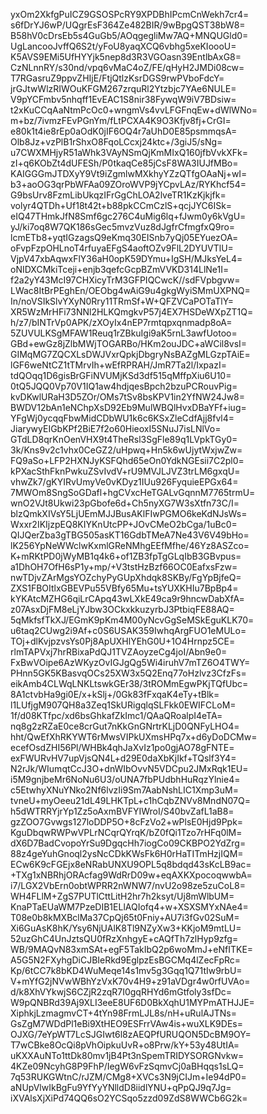 yxOm2XkfgPuICZ9GSOSPcRY9XPDBhIPcmCnWekh7cr4=
s6fDrYJ6wP/UQgrEsF364Ze482BIR/9wBpgQST38bW8=
B58hV0cDrsEb5s4GuGb5/AOqgegliMw7AQ+MNQUGld0=
UgLancooJvffQ6S2t/yFoU8yaqXCQ6vbhg5xeKIoooU=
K5AVS9EMi5UfHYYjk5nep8d3R3VGOasn39EntlbAxG8=
CzNLnnRY/s30nd/vpq6vMaC4oZ/FE/qHyH2JMDi08cw=
T7RGasruZ9ppvZHIjE/FtjQtlzKsrDGS9rwPVboFdcY=
jrGJtwWlzRIWOuKFGM267zrquRl2Ytzbjc7YAe6NULE=
V9pYCFmbv5nhqff1EvEAC1S8nir38FywqW9iV7BDsiw=
t2xKuCCqAaNtmPcOc0+wngmVs4vvLFGFnqEw+dWlWNo=
m+bz/7ivmzFEvPGnYm/fLtPCXA4K9O3Kfjv8fj+CrGI=
e80k1t4ie8rEp0aOdK0jIF6OQ4r7aUhD0E85psmmqsA=
Olb8Jz+vzPlB1rShxO8FqoLCcxj24ktc+/3giJ5/sNg=
u7CWXMHjyR51aWhk3VAyNSmQjKmMIxQ160jfbVvkXFk=
zI+q6KObZt4dUFESh/P0tkaqCe85jCsF8WA3IUJfMBo=
KAIGGGmJTDXyY9Vt9iZgmlwMXkhyYZzQTfgOAaNj+wI=
b3+aoOG3qrPbWFAa09ZOroWVP9jYCpvLAz/RYKhcf54=
G9bsUrv8FzmLibUkqzIFrGgChLOA2lveTR1KzKjkjfk=
volyr4QTDh+Uf18t42t+b88pkCCmCzlS+qcjJYC6ISk=
eIQ47THmkJfN8Smf6gc276C4uMig6lq+fJwm0y6kVgU=
yJ/ki7oq8W7QK186sGec5mvzVuz8dJgfrCfmgfxQ9ro=
lcmETb8+yqtIGzagsQ9eKmq30EISnb7yQj05EYuezOA=
oFvpFzpOHLnoT4rfuyaEFgS4aoftOZv9FlL2DYUVTlU=
VjpV47xbAqwxFlY36aH0opK59DYmu+IgSH/MJksYeL4=
oNIDXCMkiTceji+enjb3qefcGcpBZmVVKD314LlNe1I=
f2a2yY43McI97CHXicyTrM3GFPIQCwcK//sdFVpbgvw=
LWac8ItBrPEghEn/OEObg4wAiG9u4gkgWyiSMmUXPNQ=
In/noVSIkSlvYXyN0Rry11TRmSf+W+QFZVCaPOTaTlY=
XR5WzMrHFi73NNl2HLKQmgkvP57j4EX7HSDeWXpZT1Q=
h/z7/bINTrVp0APK/zXOyIx4nEP7rmtqpxqnmadp8oA=
5ZUVULKSgMFAW1Reuq1rZBkuIgi9aK5rnL3awfUotoo=
GBd+ewGz8jZlbMWjTOGARBo/HKm2ouJDC+aWCil8vsI=
GIMqMG7ZQCXLsDWJVxrQpkjDbgryNsBAZgMLGzpTAiE=
lGF6weNtCZ1tTMrvIh+wEfRPRAH/JmR7Ta2l/IxpazI=
tdQOqq1D6gisBrGFiNVUMjKSd3df515qMffpXiu6U10=
0tQ5JQQ0Vp70V1IQ1aw4hdjqesBpch2bzuPCRouvPig=
kvDKwlURaH3D5ZOr/OMs7tSv8bsKPV1in2YfNW24Jw8=
BWDV12bAn1eNChpXsD92Eb9MulWBQlHvxDBaYFf+iug=
YFgWj0ycqqFbwMidCDbWU1k6c6KSxZleCdfAjj8fvl4=
JiarywyEIGbKPf2BiE7f2o60HieoxI5SNuJ7isLNlVo=
GTdLD8qrKnOenVHX9t4TheRsl3SgFle89q1LVpkTGy0=
3k/Kns9v2c1vhx0CeGZ2/uHpwq+Hn5k6wUjytWxjwZw=
FQ9aSo+LFP2HXNJyKSFQhd65eOn0YdkNGEsii7C2pl0=
kPXacSthFknPwkuZSvIvdV+rU9MVJLJVZ3trLM6gxqU=
vhwZk7/gKYIRvUmyVe0vKDyz1IUu926FyquieEPGx64=
7MWOm8SngSoGDafl+hgCVxcHeTGALvGqnnM7765trmU=
wnO2VJt8Ukwi23pGbofe6d+Ch5nyXG7W3sXtfn73C/I=
blzQmkXIVsY5LjUEmMJJBusAKlFIwPGMO6keKdNJsWs=
Wxxr2IKIjzpEQ8KIYKnUtcPP+JOvCMeO2bCga/1uBc0=
QIJQerZba3gTBG505asKT16GdbTMeA7Ne43V6V49bHo=
lK256YpNeWWclwKxmlGReNMhgEEfMfhe/46Yz8ASZco=
K+mRKtPD0jWyMB1q4k6+of1ZB3fpTgGLqIbB3GBvpus=
a1DhOH7OfH6sP1y+mp/+V3tstHzBzf66OC0EafxsFzw=
nwTDjvZArMgsYOZchyPyGUpXhdqk8SKBy/FgYpBjfeQ=
ZXS1FBOItlxGBEVPu55VBfy65Mu+tsYUXKHIu7BpBp4=
kYKAtcMZHG6qiLrCApq43wLXkE49ca9r9hncwDabXfA=
z07AsxDjFM8eLjYJbw3OCkxkkuzyrbJ3PtbiqFE88AQ=
5qMkfsfTkXJ/EGmK9pKm4M00yNcvGgSeMSkEguKLK70=
u6taq2CUwg2i9Af+c0S6USAK359IwhqArgFUO1eMULo=
TOj+dlKvjpzvsYs0Pj8ApUXHlYEhG0U+1O4Hrnpz5CE=
rlmTAPVxj7hrRBixaPdQJ1TVZAoyzeCg4joI/Abn9e0=
FxBwVOipe6AzWKyzOvIGJgQg5Wi4iruhV7mTZ6O4TWY=
PHnn5GK5KBasvqOCs25XW3x5Q2Enq77oHzlvz3CfzFs=
eikAmb4CLWqLNKLtswkGEr38/3tROMmEgwPKjTQfUbc=
8A1ctvbHa9gi0E/x+kSlj+/0Gk83fFxqaK4eTy+tBlk=
l1LUfjgM907QH8a3Zeq1SkURigqlqSLFkk0EWIFCLoM=
1f/d08KTfpc/xd6bsGhkafZkImc1/QAaQRoalpI4eTA=
nq8g2zRZaE0ce8crGut7nKkGnGNrtrKLjD0QNFyLHO4=
hht/QwEfXhRKYWT6rMwsVIPkUXmsHPq7x+d6yDoDCMw=
ecefOsdZHI56Pl/WHBk4qhJaXvIz1po0gjAO78gFNTE=
exFWURvHV7upVjsQN4L+d29E0daXbKjIkf+TQslf3Y4=
N2rJk/WIumqtCcJ3O+dnWIbOvvN5VDCpu2JMxRqk1EU=
i5M9gnjbeMr6NoNu6U3/oUNA7fbPUdbhHuRqzYlnie4=
c5EtwhyXNuYNko2Nf6lvzIi9Sm7AabNshLIC1Xmp3uM=
tvneU+myOeeu21dL49LHKTpL+c1hCqbZNVv8MndN07Q=
h5dWTRRYjrYp1Zz5oAxmBVFYIWroI/S40bvZafL1aB8=
gzZOO7Gvwgs127loDDP5O+8cFzVo2+wPlsE0Hjd9Ppk=
KguDbqwRWPwVPLrNCqrQYrqK/bZ0fQi1Tzo7rHFq0lM=
dX6D7BadCvopoYrSu9DgqcHh7iogCo09CKBPO2YdZrg=
88z4geYuhGnoql2ysNcCDkKWsFk6H0rHaTITmHzjIQM=
ECw6K9cFGEjx8eNRabUNXU9OPL5q8bdqd43sKcLB9ac=
+TXg1xNBRhjORAcfag9WdRrD09w+eqAXKXpocoqwwbA=
i7/LGX2VbErn0obtWPRR2nWNW7/nvU2o98ze5zuCoL8=
WH4FLlM+ZgS7PUTlCttLitH2hr7h2ksyt/Uj8mWlbUM=
KnaPTaEUaWM7PzeDIB1ELlAQIofq4+w+XSXSMYxNAe4=
T08e0b8kMXBclMa37CpQj65t0Fniy+AU7i3fGv02SuM=
Xi6GuAsK8hK/Ysy6NjUAlK8Tl9NZyXw3+KKjoM9mtLU=
52uzGhC4UnJztsQU0fRzXnhgyE+cAQfTh7zlHyp9zfg=
WB/9MAQvN83xmSAt+egF5TakIbQ2p6woMmJ+eNfITKE=
A5G5N2FXyhgDiCJBIeRkd9EglpzEsBGCMq4lZecFpRc=
Kp/6tCC7k8bKD4WuMeqe14s1mv5g3Gqq1Q71tIw9rbU=
V+mYfG2jNVwWBhYzVxK70v4H9+z91aVDgr4w0rfUVAo=
d/k8XhVYkwjS6CZjR2zqR7I0gqRHYd6mGtfoly3sfDc=
W9pQNBRd39Aj9XLI3eeE8UF6D0BkXqhU1MYPmATHJJE=
XiphkjLzmagmvCT+4tYn98FrmLJL8s/nH+uRulAJTNs=
GsZgM7WDdPl1eBi9XtHEO9ESFrrVAw4is+wuXLK9DEs=
OJXG/7eYpWT7LcSJGIwt6l8zAEQPfURUQON5DcBM9OY=
T7wCBke8OcQi8pVhOipkuUvR+o8Prw/kY+53y48UtIA=
uKXXAuNTo1ttDk80mv1jB4Pt3nSpemTRIDYSORGNvkw=
4KZe09NcyhG8P9FhP/IegW6vFzSqmvCj0aBHqqs1sLQ=
7q53RUKGWtnC/rJZM/CMg8+XVCs3N9jCIJm+Ie94dP0=
aNUpVlwIkBgFu9YfYyYNlldD8iidlYNU+qPpQJ9q7Jg=
iXVAlsXjXiPd74QQ6sO2YCSqo5zzd09ZdS8WWCb6G2k=
